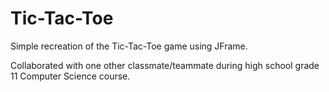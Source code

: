 # Tic-Tac-Toe

Simple recreation of the Tic-Tac-Toe game using JFrame.

Collaborated with one other classmate/teammate during high school grade 11 Computer Science course.
